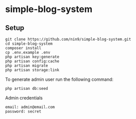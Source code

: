 # simple-blog-system

## Setup

```
git clone https://github.com/nin9/simple-blog-system.git
cd simple-blog-system
composer install
cp .env.example .env
php artisan key:generate
php artisan config:cache
php artisan migrate
php artisan storage:link
```
To generate admin user run the following command:
```
php artisan db:seed
```
Admin credentials
```
email: admin@email.com
password: secret
```

